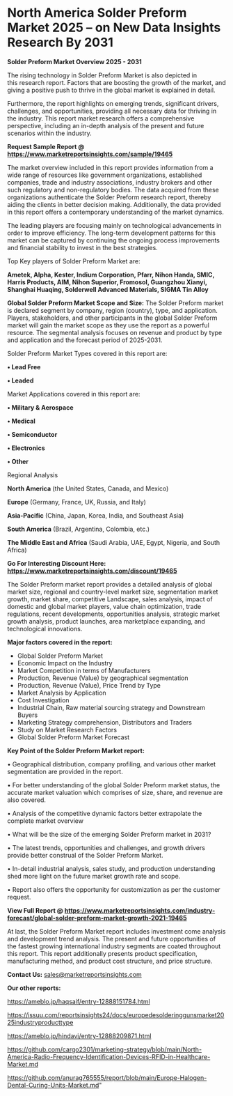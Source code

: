 # North America Solder Preform Market 2025 – on New Data Insights Research By 2031

<Strong> Solder Preform Market Overview 2025 - 2031</strong>

The rising technology in Solder Preform Market is also depicted in this research report. Factors that are boosting the growth of the market, and giving a positive push to thrive in the global market is explained in detail.

Furthermore, the report highlights on emerging trends, significant drivers, challenges, and opportunities, providing all necessary data for thriving in the industry. This report market research offers a comprehensive perspective, including an in-depth analysis of the present and future scenarios within the industry.

<strong>Request Sample Report @ <a href=https://www.marketreportsinsights.com/sample/19465>https://www.marketreportsinsights.com/sample/19465</a></strong>

The market overview included in this report provides information from a wide range of resources like government organizations, established companies, trade and industry associations, industry brokers and other such regulatory and non-regulatory bodies. The data acquired from these organizations authenticate the Solder Preform research report, thereby aiding the clients in better decision making. Additionally, the data provided in this report offers a contemporary understanding of the market dynamics.

The leading players are focusing mainly on technological advancements in order to improve efficiency. The long-term development patterns for this market can be captured by continuing the ongoing process improvements and financial stability to invest in the best strategies.

Top Key players of Solder Preform Market are:

<strong>Ametek, Alpha, Kester, Indium Corporation, Pfarr, Nihon Handa, SMIC, Harris Products, AIM, Nihon Superior, Fromosol, Guangzhou Xianyi, Shanghai Huaqing, Solderwell Advanced Materials, SIGMA Tin Alloy</strong>

<strong><b>Global Solder Preform Market Scope and Size:</b></strong>
The Solder Preform market is declared segment by company, region (country), type, and application. Players, stakeholders, and other participants in the global Solder Preform market will gain the market scope as they use the report as a powerful resource. The segmental analysis focuses on revenue and product by type and application and the forecast period of 2025-2031.

Solder Preform Market Types covered in this report are:

<strong>• Lead Free

• Leaded</strong>

Market Applications covered in this report are:

<strong>• Military & Aerospace

• Medical

• Semiconductor

• Electronics

• Other</strong> 

Regional Analysis

<strong>North America</strong> (the United States, Canada, and Mexico)

<strong>Europe</strong> (Germany, France, UK, Russia, and Italy)

<strong>Asia-Pacific</strong> (China, Japan, Korea, India, and Southeast Asia)

<strong>South America</strong> (Brazil, Argentina, Colombia, etc.)

<strong>The Middle East and Africa</strong> (Saudi Arabia, UAE, Egypt, Nigeria, and South Africa)

<strong>Go For Interesting Discount Here: <a href=https://www.marketreportsinsights.com/discount/19465>https://www.marketreportsinsights.com/discount/19465</a></strong>

The Solder Preform market report provides a detailed analysis of global market size, regional and country-level market size, segmentation market growth, market share, competitive Landscape, sales analysis, impact of domestic and global market players, value chain optimization, trade regulations, recent developments, opportunities analysis, strategic market growth analysis, product launches, area marketplace expanding, and technological innovations.

<strong><b>Major factors covered in the report:</b></strong>
<ul>
  <li>Global Solder Preform Market </li>
  <li>Economic Impact on the Industry</li>
  <li>Market Competition in terms of Manufacturers</li>
  <li>Production, Revenue (Value) by geographical segmentation</li>
  <li>Production, Revenue (Value), Price Trend by Type</li>
  <li>Market Analysis by Application</li>
  <li>Cost Investigation</li>
  <li>Industrial Chain, Raw material sourcing strategy and Downstream Buyers</li>
  <li>Marketing Strategy comprehension, Distributors and Traders</li>
  <li>Study on Market Research Factors</li>
  <li>Global Solder Preform Market Forecast</li>
</ul>

<strong><b>Key Point of the Solder Preform Market report:</b></strong>

• Geographical distribution, company profiling, and various other market segmentation are provided in the report.

• For better understanding of the global Solder Preform market status, the accurate market valuation which comprises of size, share, and revenue are also covered.

• Analysis of the competitive dynamic factors better extrapolate the complete market overview

• What will be the size of the emerging Solder Preform market in 2031?

• The latest trends, opportunities and challenges, and growth drivers provide better construal of the Solder Preform Market.

• In-detail industrial analysis, sales study, and production understanding shed more light on the future market growth rate and scope.

• Report also offers the opportunity for customization as per the customer request.

<strong><b>View Full Report @ <a href=https://www.marketreportsinsights.com/industry-forecast/global-solder-preform-market-growth-2021-19465>https://www.marketreportsinsights.com/industry-forecast/global-solder-preform-market-growth-2021-19465</a></b></strong>


At last, the Solder Preform Market report includes investment come analysis and development trend analysis. The present and future opportunities of the fastest growing international industry segments are coated throughout this report. This report additionally presents product specification, manufacturing method, and product cost structure, and price structure.

<strong>Contact Us:</strong>
sales@marketreportsinsights.com

<strong>Our other reports:</strong>

<a href=https://ameblo.jp/haqsaif/entry-12888151784.html>https://ameblo.jp/haqsaif/entry-12888151784.html</a>

<a href=https://issuu.com/reportsinsights24/docs/europedesolderinggunsmarket2025industryproducttype>https://issuu.com/reportsinsights24/docs/europedesolderinggunsmarket2025industryproducttype</a>

<a href=https://ameblo.jp/hindavi/entry-12888209871.html>https://ameblo.jp/hindavi/entry-12888209871.html</a>

<a href=https://github.com/cargo2301/marketing-strategy/blob/main/North-America-Radio-Frequency-Identification-Devices-RFID-in-Healthcare-Market.md>https://github.com/cargo2301/marketing-strategy/blob/main/North-America-Radio-Frequency-Identification-Devices-RFID-in-Healthcare-Market.md</a>

<a href=https://github.com/anurag765555/report/blob/main/Europe-Halogen-Dental-Curing-Units-Market.md>https://github.com/anurag765555/report/blob/main/Europe-Halogen-Dental-Curing-Units-Market.md</a>"
